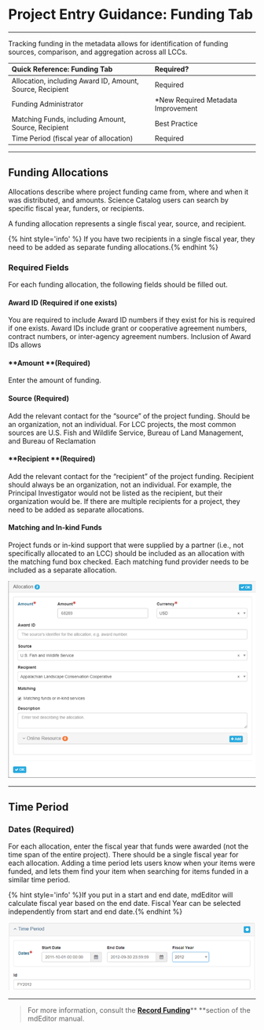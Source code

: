 # Project Entry Guidance: Funding Tab

---

Tracking funding in the metadata allows for identification of funding sources, comparison, and aggregation across all LCCs.

| **Quick Reference: Funding Tab** | Required?|
| :--- |:--- |
| Allocation, including Award ID, Amount, Source, Recipient  | Required |
| Funding Administrator | *New Required Metadata Improvement|
| Matching Funds, including Amount, Source, Recipient | Best Practice |
| Time Period \(fiscal year of allocation\) | Required |

---

## Funding **Allocations**

Allocations describe where project funding came from, where and when it was distributed, and amounts. Science Catalog users can search by specific fiscal year, funders, or recipients.

A funding allocation represents a single fiscal year, source, and recipient.

{% hint style='info' %} If you have two recipients in a single fiscal year, they need to be added as separate funding allocations.{% endhint %}

### Required Fields

For each funding allocation, the following fields should be filled out.

#### **Award ID** \(Required if one exists\)

You are required to include Award ID numbers if they exist for his is required if one exists. Award IDs include grant or cooperative agreement numbers, contract numbers, or inter-agency agreement numbers. Inclusion of Award IDs allows

#### **Amount **\(Required\)

Enter the amount of funding.

#### **Source \(Required\)**

Add the relevant contact for the “source” of the project funding. Should be an organization, not an individual. For LCC projects, the most common sources are U.S. Fish and Wildlife Service, Bureau of Land Management, and Bureau of Reclamation

#### **Recipient **\(Required\)

Add the relevant contact for the “recipient” of the project funding. Recipient should always be an organization, not an individual. For example, the Principal Investigator would not be listed as the recipient, but their organization would be. If there are multiple recipients for a project, they need to be added as separate allocations.

#### **Matching and In-kind Funds**

Project funds or in-kind support that were supplied by a partner \(i.e., not specifically allocated to an LCC\) should be included as an allocation with the matching fund box checked. Each matching fund provider needs to be included as a separate allocation.

![](/assets/Allocationg_Screenshot.png)

---

## Time Period

### Dates \(Required\)

For each allocation, enter the fiscal year that funds were awarded \(not the time span of the entire project\). There should be a single fiscal year for each allocation. Adding a time period lets users know when your items were funded, and lets them find your item when searching for items funded in a similar time period.

{% hint style='info' %}If you put in a start and end date, mdEditor will calculate fiscal year based on the end date. Fiscal Year can be selected independently from start and end date.{% endhint %}

![](/assets/Time_Period.png)

---

> For more information, consult the [**Record Funding**](https://adiwg.gitbooks.io/mdeditor/content/record/edit/record-funding.html)** **section of the mdEditor manual.



